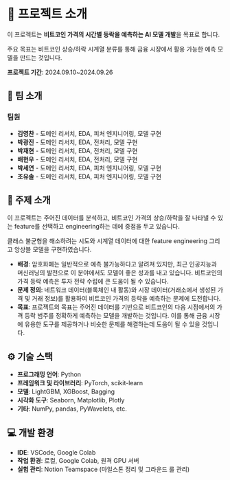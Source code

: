 # 📌 프로젝트 소개
이 프로젝트는 **비트코인 가격의 시간별 등락을 예측하는 AI 모델 개발**을 목표로 합니다. 

주요 목표는 비트코인 상승/하락 시계열 분류를 통해 금융 시장에서 활용 가능한 예측 모델을 만드는 것입니다.

**프로젝트 기간**: 2024.09.10~2024.09.26

## 👥 팀 소개
### 팀원
- **김영찬** - 도메인 리서치, EDA, 피처 엔지니어링, 모델 구현
- **박광진** - 도메인 리서치, EDA, 전처리, 모델 구현
- **박재현** - 도메인 리서치, EDA, 전처리, 모델 구현
- **배현우** - 도메인 리서치, EDA, 전처리, 모델 구현
- **박세연** - 도메인 리서치, EDA, 피처 엔지니어링, 모델 구현 
- **조유솔** - 도메인 리서치, EDA, 피처 엔지니어링, 모델 구현 

## 🎯 주제 소개
이 프로젝트는 주어진 데이터를 분석하고, 비트코인 가격의 상승/하락을 잘 나타낼 수 있는 feature를 선택하고 engineering하는 데에 중점을 두고 있습니다.

클래스 불균형을 해소하려는 시도와 시계열 데이터에 대한 feature engineering 그리고 앙상블 모델을 구현하였습니다.

- **배경**: 암호화폐는 일반적으로 예측 불가능하다고 알려져 있지만, 최근 인공지능과 머신러닝의 발전으로 이 분야에서도 모델이 좋은 성과를 내고 있습니다. 비트코인의 가격 등락 예측은 투자 전략 수립에 큰 도움이 될 수 있습니다.
- **문제 정의**: 네트워크 데이터(블록체인 내 활동)와 시장 데이터(거래소에서 생성된 가격 및 거래 정보)를 활용하여 비트코인 가격의 등락을 예측하는 문제에 도전합니다. 
- **목표**: 프로젝트의 목표는 주어진 데이터를 기반으로 비트코인의 다음 시점에서의 가격 등락 범주를 정확하게 예측하는 모델을 개발하는 것입니다. 이를 통해 금융 시장에 유용한 도구를 제공하거나 비슷한 문제를 해결하는데 도움이 될 수 있을 것입니다.

## ⚙️ 기술 스택
- **프로그래밍 언어**: Python
- **프레임워크 및 라이브러리**: PyTorch, scikit-learn
- **모델**: LightGBM, XGBoost, Bagging
- **시각화 도구**: Seaborn, Matplotlib, Plotly
- **기타**: NumPy, pandas, PyWavelets, etc.

## 💻 개발 환경
- **IDE**: VSCode, Google Colab
- **작업 환경**: 로컬, Google Colab, 원격 GPU 서버
- **실험 관리**: Notion Teamspace (마일스톤 정리 및 그라운드 룰 관리)


